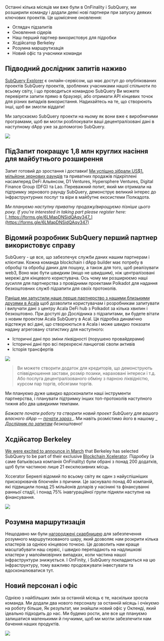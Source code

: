 
Останні кілька місяців ми вже були в OnFinality і SubQuery, ми розширили команду і додали деякі нові партнери при запуску деяких ключових проектів. Це щомісячне оновлення:

-   Оглядач підзапитів
-   Оновлення сідерів
-   Наш перший партнер використовує для підробки
-   Xcдійсатор Berkeley
-   Розумна маршрутизація
-   Новий офіс та учасники команди

## Підводний дослідник запитів наживо

[SubQuery Explorer](https://explorer.subquery.network/) є онлайн-сервісом, що має доступ до опублікованих проектів SubQuery проектів, зроблених учасниками нашої спільноти по всьому світу, і що проводиться командою SubQuery Ви можете перевіряти запити прямо в браузері, або отримати API кінцевих точок для різних випадків використання. Надихайтесь на те, що створюють інші, щоб ви змогли віддати!

Ми запускаємо SubQuery проекти на ньому як вони вже є виробничими програмами, щоб ви могли розблокувати ваші децентралізовані дані в наступному dApp уже за допомогою SubQuery.


![](https://miro.medium.com/max/1400/1*GE-Y6XKNOkj_MKY4ZuM5oQ.png)

## **ПідЗапит покращує 1,8 млн круглих насіння для майбутнього розширення**

Запит готовий до зростання і доставки! [Ми успішно зібрали US$1. мільйони зернових раундів](https://subquery.medium.com/subquery-raises-1-8m-seed-round-for-future-expansion-3348c1f2a931) та приватних продажів підкріплені насамперед DeFi Альянсом, D1 Ventures, Hypersphere Ventures, Digital Finance Group (DFG) та Lao. Переважний попит, який ми отримали на підтримку зернового раунду SubQuery, демонструє великий інтерес до інфраструктурних послуг та віри в майбутнє екосистеми Полкадота.

_Ми плануємо наступну приватну продажу/вирощуємо пізніше цього року. If you’re interested in taking part please register here:_ [_https://forms.gle/6LMapDNSidQAqy347_](https://forms.gle/6LMapDNSidQAqy347)

## **Відомий розробник SubQuery перший партнер використовує справу**

SubQuery - це все, що забезпечує служби даних нашим партнерам і клієнтам. Кожна команда blockchain і dApp builder має потребу в обробці та обробці даних для пошуку, а також для того, щоб реалізувати web3, Воно має бути швидким (якщо не швидшим), ніж централізовані мережі для кінцевого користувача. Ось чому ми розширюємо наші зусилля для партнерства з провідними проектами Polkadot для надання безкоштовних служб підзапити для своїх протоколів.

[Раніше ми запустили наше перше партнерство з нашими близькими друзями в Acala](https://subquery.medium.com/subquery-integrates-acala-to-aggregate-and-serve-defi-data-to-polkadot-and-kusama-builders-fc9af6a7aae1) щоб дозволити користувачам і розробникам запитувати і вилучати дані з центру Acala DeFi hub з Polkadot за кілька хвилин і безкоштовно. При доступі до Дослідника з підзапитами, ви будете вітати з новим проектом Acala SubQuery в Acal. Ця підробка динамічно відстежує всі дані, що створюються в Acala і може швидко показати надану агреговану статистику для наступного:

-   Історичні дані про зміни ліквідності (порушено провайдерами)
-   Історичні дані про всі перехресні ланцюгові свопи активів
-   Історія трансфертів

![](https://miro.medium.com/max/1400/0*LOig1jNfPTuVk73D)

> Ви можете створити додаток для кредиторів, що демонструють співвідношення застави, розмір позики, нараховані інтереси і т.д. Або послуга децентралізованого обміну з парною ліквідністю, курсом пар торгів, обсягами торгів.

Ми плануємо дуже швидко вдосконалити наші інструменти партнерства, і планувати підтримку інших топ-протоколів наступного тижня або два швидкими темпами.

_Бажаєте почати роботу та створити новий проект SubQuery для вашого власного dApp —_ [_почати зараз_](https://doc.subquery.network/quickstart.html)_. Ми навіть розмістимо його в нашому _ [_Дослідник по запитам_](https://subquery.medium.com/announcing-the-subquery-explorer-48c051483730) _безкоштовно!_

## **Xcдійсатор Berkeley**

[We were excited to announce in March](https://subquery.medium.com/subquery-joins-berkeleys-blockchain-xcelerator-7ea81f96af73) that Berkeley has selected SubQuery to be part of their exclusive [Blockchain Xcelerator](https://www.xcelerator.berkeley.edu/). Підробку (а саме батьківська компанія OnFinality) були обрані з понад 200 додатків, щоб бути частиною лише 21 ексклюзивних місць.

Xccerator Беркелі відомий по всьому світу як один з найуспішніших прискорювачів блокчейн з причини. Це заснувало понад 40 компаній, які підвищили понад 25 мільйонів доларів у насінині та фінансуванні ранньої стадії, і понад 75% інавгураційної групи підняли наступне на фінансування.

![](https://miro.medium.com/max/1400/0*t-_mRJaTnGDQO-VI)

## **Розумна маршрутизація**

Нещодавно ми були [нагороджені скарбницею](https://kusama.polkassembly.io/treasury/72) для забезпечення розумного маршрутизованого шару, який дозволяє нам розкрити кілька кластерів за однією кінцевою точкою. Це дозволить нам краще масштабувати наш сервіс, і швидко перепадають на надлишкові кластери у малоймовірних випадках, коли частина нашої інфраструктури знижується. І OnFinity, і SubQuery покладаються на цю інфраструктуру, тому важливо продовжувати інвестувати та вдосконалюватися тут.

## **Новий персонал і офіс**

Однією з найбільших змін за останній місяць є те, наскільки зросла команда. Ми додали два нового персоналу за останній місяць і очікуємо на роботу більше, Як результат, ми знайшли новий офіс у Окленді, який ідеально підходить до нас. Ми будемо рости, але все ще плануємо залишатися маленькими й гнучкими, щоб ми могли забезпечити нам бачення наших продуктів.

![](https://miro.medium.com/max/1400/1*cJZxerXHfgVGu4-7h2xw4Q.jpeg)